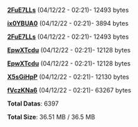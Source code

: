 [**2FuE7LLs**](/data/2FuE7LLs.txt) (04/12/22 - 02:21)- 12493 bytes

[**ix0YBUA0**](/data/ix0YBUA0.txt) (04/12/22 - 02:21)- 3894 bytes

[**2FuE7LLs**](/data/2FuE7LLs.txt) (04/12/22 - 02:21)- 12493 bytes

[**EpwXTcdu**](/data/EpwXTcdu.txt) (04/12/22 - 02:21)- 12128 bytes

[**EpwXTcdu**](/data/EpwXTcdu.txt) (04/12/22 - 02:21)- 12128 bytes

[**X5sGiHpP**](/data/X5sGiHpP.txt) (04/12/22 - 02:21)- 12130 bytes

[**fVczKNa6**](/data/fVczKNa6.txt) (04/12/22 - 02:21)- 63267 bytes

**Total Datas**: 6397

**Total Size**: 36.51 MB / 36.5 MB